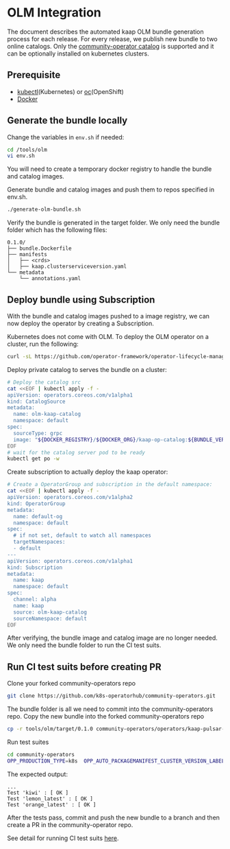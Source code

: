 # OLM Integration

The document describes the automated kaap OLM bundle generation process for each release. For every release, we publish new bundle to two online catalogs. 
Only the [community-operator catalog](https://github.com/k8s-operatorhub/community-operators) is supported and it can be optionally installed on kubernetes clusters.

## Prerequisite

- [kubectl](https://kubernetes.io/docs/tasks/tools/)(Kubernetes) or [oc](https://docs.openshift.com/container-platform/4.11/cli_reference/openshift_cli/getting-started-cli.html#installing-openshift-cli)(OpenShift)
- [Docker](https://www.docker.com/)

## Generate the bundle locally

Change the variables in `env.sh` if needed:
```sh
cd /tools/olm
vi env.sh
```

You will need to create a temporary docker registry to handle the bundle and catalog images. 

Generate bundle and catalog images and push them to repos specified in env.sh.
```sh
./generate-olm-bundle.sh
```

Verify the bundle is generated in the target folder. We only need the bundle folder which has the following files:
```
0.1.0/
├── bundle.Dockerfile
├── manifests
│   ├── <crds>
│   ├── kaap.clusterserviceversion.yaml
└── metadata
    └── annotations.yaml
```

## Deploy bundle using Subscription
With the bundle and catalog images pushed to a image registry, we can now deploy the operator by
creating a Subscription.

Kubernetes does not come with OLM. To deploy the OLM operator on a cluster, run the following:
```sh
curl -sL https://github.com/operator-framework/operator-lifecycle-manager/releases/download/v0.22.0/install.sh | bash -s v0.22.0
```
Deploy private catalog to serves the bundle on a cluster:
```sh
# Deploy the catalog src
cat <<EOF | kubectl apply -f -
apiVersion: operators.coreos.com/v1alpha1
kind: CatalogSource
metadata:
  name: olm-kaap-catalog
  namespace: default
spec:
  sourceType: grpc
  image: "${DOCKER_REGISTRY}/${DOCKER_ORG}/kaap-op-catalog:${BUNDLE_VERSION}"
EOF
# wait for the catalog server pod to be ready
kubectl get po -w
```
Create subscription to actually deploy the kaap operator:
```sh
# Create a OperatorGroup and subscription in the default namespace:
cat <<EOF | kubectl apply -f -
apiVersion: operators.coreos.com/v1alpha2
kind: OperatorGroup
metadata:
  name: default-og
  namespace: default
spec:
  # if not set, default to watch all namespaces
  targetNamespaces:
  - default
---
apiVersion: operators.coreos.com/v1alpha1
kind: Subscription
metadata:
  name: kaap
  namespace: default
spec:
  channel: alpha
  name: kaap
  source: olm-kaap-catalog
  sourceNamespace: default
EOF
```


After verifying, the bundle image and catalog image are no longer needed. We only need the bundle folder to run the CI test suits.


## Run CI test suits before creating PR

Clone your forked community-operators repo
```sh
git clone https://github.com/k8s-operatorhub/community-operators.git
```
The bundle folder is all we need to commit into the community-operators repo. Copy the new bundle into the forked community-operators repo
```sh
cp -r tools/olm/target/0.1.0 community-operators/operators/kaap-pulsar-operator/
```

Run test suites
```sh
cd community-operators
OPP_PRODUCTION_TYPE=k8s  OPP_AUTO_PACKAGEMANIFEST_CLUSTER_VERSION_LABEL=1 bash <(curl -sL https://raw.githubusercontent.com/redhat-openshift-ecosystem/community-operators-pipeline/ci/latest/ci/scripts/opp.sh) all operators/kaap-pulsar-operator/0.1.0
```
The expected output:
```
...
Test 'kiwi' : [ OK ]
Test 'lemon_latest' : [ OK ]
Test 'orange_latest' : [ OK ]
```

After the tests pass, commit and push the new bundle to a branch and then create a PR in the community-operator repo.

See detail for running CI test suits [here](https://k8s-operatorhub.github.io/community-operators/operator-test-suite/).
